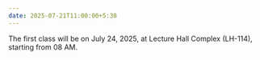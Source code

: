 ```yaml
---
date: 2025-07-21T11:00:00+5:30
---
```

The first class will be on July 24, 2025, at Lecture Hall Complex (LH-114), starting from 08 AM.
